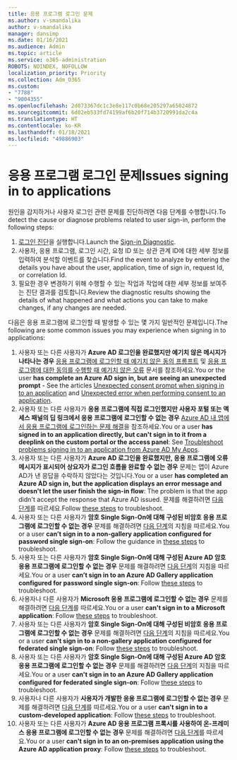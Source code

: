 ```yaml
---
title: 응용 프로그램 로그인 문제
ms.author: v-smandalika
author: v-smandalika
manager: dansimp
ms.date: 01/16/2021
ms.audience: Admin
ms.topic: article
ms.service: o365-administration
ROBOTS: NOINDEX, NOFOLLOW
localization_priority: Priority
ms.collection: Adm_O365
ms.custom:
- "7788"
- "9004355"
ms.openlocfilehash: 2d073367dc1c3e8e117c0b68e205297a65024872
ms.sourcegitcommit: 6d02eb533fd74199af6b20f714b3720991da2c4a
ms.translationtype: HT
ms.contentlocale: ko-KR
ms.lasthandoff: 01/18/2021
ms.locfileid: "49886903"
---
```

# <a name="issues-signing-in-to-applications"></a><span data-ttu-id="ed220-102">응용 프로그램 로그인 문제</span><span class="sxs-lookup"><span data-stu-id="ed220-102">Issues signing in to applications</span></span>

<span data-ttu-id="ed220-103">원인을 감지하거나 사용자 로그인 관련 문제를 진단하려면 다음 단계를 수행합니다.</span><span class="sxs-lookup"><span data-stu-id="ed220-103">To detect the cause or diagnose problems related to user sign-in, perform the following steps:</span></span>

1. <span data-ttu-id="ed220-104">[로그인 진단](https://ms.portal.azure.com/#blade/Microsoft_AAD_IAM/ActiveDirectoryMenuBlade/diagnose/symptomId/ms_aad_dxp_signin_caDiagnoseAndSolveSummarySymptom)을 실행합니다.</span><span class="sxs-lookup"><span data-stu-id="ed220-104">Launch the [Sign-in Diagnostic](https://ms.portal.azure.com/#blade/Microsoft_AAD_IAM/ActiveDirectoryMenuBlade/diagnose/symptomId/ms_aad_dxp_signin_caDiagnoseAndSolveSummarySymptom).</span></span>
2. <span data-ttu-id="ed220-105">사용자, 응용 프로그램, 로그인 시간, 요청 ID 또는 상관 관계 ID에 대한 세부 정보를 입력하여 분석할 이벤트를 찾습니다.</span><span class="sxs-lookup"><span data-stu-id="ed220-105">Find the event to analyze by entering the details you have about the user, application, time of sign in, request Id, or correlation Id.</span></span>
3. <span data-ttu-id="ed220-106">필요한 경우 변경하기 위해 수행할 수 있는 작업과 작업에 대한 세부 정보를 보여주는 진단 결과를 검토합니다.</span><span class="sxs-lookup"><span data-stu-id="ed220-106">Review the diagnostic results showing the details of what happened and what actions you can take to make changes, if any changes are needed.</span></span>

<span data-ttu-id="ed220-107">다음은 응용 프로그램에 로그인할 때 발생할 수 있는 몇 가지 일반적인 문제입니다.</span><span class="sxs-lookup"><span data-stu-id="ed220-107">The following are some common issues you may experience when signing in to applications:</span></span>

1. <span data-ttu-id="ed220-108">사용자 또는 다른 사용자가 **Azure AD 로그인을 완료했지만 예기치 않은 메시지가 나타나는 경우** [응용 프로그램에 로그인할 때 예기치 않은 동의 프롬프트](https://docs.microsoft.com/azure/active-directory/manage-apps/application-sign-in-unexpected-user-consent-prompt) 및 [응용 프로그램에 대한 동의를 수행할 때 예기치 않은 오류](https://docs.microsoft.com/azure/active-directory/manage-apps/application-sign-in-unexpected-user-consent-error) 문서를 참조하세요.</span><span class="sxs-lookup"><span data-stu-id="ed220-108">You or the user **has complete an Azure AD sign in, but are seeing an unexpected prompt** - See the articles [Unexpected consent prompt when signing in to an application](https://docs.microsoft.com/azure/active-directory/manage-apps/application-sign-in-unexpected-user-consent-prompt) and [Unexpected error when performing consent to an application](https://docs.microsoft.com/azure/active-directory/manage-apps/application-sign-in-unexpected-user-consent-error).</span></span>
2. <span data-ttu-id="ed220-109">사용자 또는 다른 사용자가 **응용 프로그램에 직접 로그인했지만 사용자 포털 또는 액세스 패널의 딥 링크에서 응용 프로그램에 로그인할 수 없는 경우** [Azure AD 내 앱에서 응용 프로그램에 로그인하는 문제 해결](https://docs.microsoft.com/azure/active-directory/manage-apps/application-sign-in-other-problem-access-panel)을 참조하세요.</span><span class="sxs-lookup"><span data-stu-id="ed220-109">You or a user **has signed in to an application directly, but can't sign in to it from a deeplink on the custom portal or the access panel**: See [Troubleshoot problems signing in to an application from Azure AD My Apps](https://docs.microsoft.com/azure/active-directory/manage-apps/application-sign-in-other-problem-access-panel).</span></span>
3. <span data-ttu-id="ed220-110">사용자 또는 다른 사용자가 **Azure AD 로그인을 완료했지만, 응용 프로그램에 오류 메시지가 표시되어 상요자가 로그인 흐름을 완료할 수 없는 경우** 문제는 앱이 Azure AD가 낸 응답을 수락하지 않았다는 것입니다.</span><span class="sxs-lookup"><span data-stu-id="ed220-110">You or a user **has completed an Azure AD sign in, but the application displays an error message and doesn't let the user finish the sign-in flow**: The problem is that the app didn't accept the response that Azure AD issued.</span></span> <span data-ttu-id="ed220-111">문제를 해결하려면 [다음 단계](https://docs.microsoft.com/azure/active-directory/application-sign-in-problem-application-error)를 따르세요.</span><span class="sxs-lookup"><span data-stu-id="ed220-111">Follow [these steps](https://docs.microsoft.com/azure/active-directory/application-sign-in-problem-application-error) to troubleshoot.</span></span>
4. <span data-ttu-id="ed220-112">사용자 또는 다른 사용자가 **암호 Single Sign-On에 대해 구성된 비암호 응용 프로그램에 로그인할 수 없는 경우** 문제를 해결하려면 [다음 단계](https://docs.microsoft.com/azure/active-directory/manage-apps/troubleshoot-password-based-sso)의 지침을 따르세요.</span><span class="sxs-lookup"><span data-stu-id="ed220-112">You or a user **can’t sign in to a non-gallery application configured for password single sign-on**: Follow the guidance in [these steps](https://docs.microsoft.com/azure/active-directory/manage-apps/troubleshoot-password-based-sso) to troubleshoot.</span></span>
5. <span data-ttu-id="ed220-113">사용자 또는 다른 사용자가 **암호 Single Sign-On에 대해 구성된 Azure AD 암호 응용 프로그램에 로그인할 수 없는 경우** 문제를 해결하려면 [다음 단계](https://docs.microsoft.com/azure/active-directory/manage-apps/troubleshoot-password-based-sso)의 지침을 따르세요.</span><span class="sxs-lookup"><span data-stu-id="ed220-113">You or a user **can’t sign in to an Azure AD Gallery application configured for password single sign-on**: Follow [these steps](https://docs.microsoft.com/azure/active-directory/manage-apps/troubleshoot-password-based-sso) to troubleshoot.</span></span>
6. <span data-ttu-id="ed220-114">사용자나 다른 사용자가 **Microsoft 응용 프로그램에 로그인할 수 없는 경우** 문제를 해결하려면 [다음 단계](https://docs.microsoft.com/azure/active-directory/manage-apps/application-sign-in-problem-first-party-microsoft)를 따르세요.</span><span class="sxs-lookup"><span data-stu-id="ed220-114">You or a user **can't sign in to a Microsoft application**: Follow [these steps](https://docs.microsoft.com/azure/active-directory/manage-apps/application-sign-in-problem-first-party-microsoft) to troubleshoot.</span></span>
7. <span data-ttu-id="ed220-115">사용자 또는 다른 사용자가 **암호 Single Sign-On에 대해 구성된 비암호 응용 프로그램에 로그인할 수 없는 경우** 문제를 해결하려면 [다음 단계](https://docs.microsoft.com/azure/active-directory/application-sign-in-problem-federated-sso-non-gallery)의 지침을 따르세요.</span><span class="sxs-lookup"><span data-stu-id="ed220-115">You or a user **can't sign in to a non-gallery application configured for federated single sign-on**: Follow [these steps](https://docs.microsoft.com/azure/active-directory/application-sign-in-problem-federated-sso-non-gallery) to troubleshoot.</span></span>
8. <span data-ttu-id="ed220-116">사용자 또는 다른 사용자가 **암호 Single Sign-On에 대해 구성된 Azure AD 암호 응용 프로그램에 로그인할 수 없는 경우** 문제를 해결하려면 [다음 단계](https://docs.microsoft.com/azure/active-directory/manage-apps/application-sign-in-problem-federated-sso-gallery)의 지침을 따르세요.</span><span class="sxs-lookup"><span data-stu-id="ed220-116">You or a user **can't sign in to an Azure AD Gallery application configured for federated single sign-on**: Follow [these steps](https://docs.microsoft.com/azure/active-directory/manage-apps/application-sign-in-problem-federated-sso-gallery) to troubleshoot.</span></span>
9. <span data-ttu-id="ed220-117">사용자나 다른 사용자가 **사용자가 개발한 응용 프로그램에 로그인할 수 없는 경우** 문제를 해결하려면 [다음 단계](https://docs.microsoft.com/azure/active-directory/manage-apps/application-sign-in-problem-federated-sso-gallery)를 따르세요.</span><span class="sxs-lookup"><span data-stu-id="ed220-117">You or a user **can't sign in to a custom-developed application**: Follow [these steps](https://docs.microsoft.com/azure/active-directory/manage-apps/application-sign-in-problem-federated-sso-gallery) to troubleshoot.</span></span>
10. <span data-ttu-id="ed220-118">사용자 또는 다른 사용자가 **Azure AD 응용 프로그램 프록시를 사용하여 온-프레미스 응용 프로그램에 로그인할 수 없는 경우** 문제를 해결하려면 [다음 단계](https://docs.microsoft.com/azure/active-directory/manage-apps/application-sign-in-problem-on-premises-application-proxy)를 따르세요.</span><span class="sxs-lookup"><span data-stu-id="ed220-118">You or a user **can't sign in to an on-premises application using the Azure AD application proxy**: Follow [these steps](https://docs.microsoft.com/azure/active-directory/manage-apps/application-sign-in-problem-on-premises-application-proxy) to troubleshoot.</span></span>

